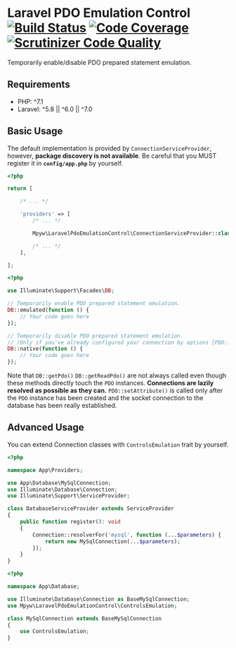 # Laravel PDO Emulation Control<br>[![Build Status](https://travis-ci.com/mpyw/laravel-pdo-emulation-control.svg?branch=master)](https://travis-ci.com/mpyw/laravel-pdo-emulation-control) [![Code Coverage](https://scrutinizer-ci.com/g/mpyw/laravel-pdo-emulation-control/badges/coverage.png?b=master)](https://scrutinizer-ci.com/g/mpyw/laravel-pdo-emulation-control/?branch=master) [![Scrutinizer Code Quality](https://scrutinizer-ci.com/g/mpyw/laravel-pdo-emulation-control/badges/quality-score.png?b=master)](https://scrutinizer-ci.com/g/mpyw/laravel-pdo-emulation-control/?branch=master)

Temporarily enable/disable PDO prepared statement emulation.

## Requirements

- PHP: ^7.1
- Laravel: ^5.8 || ^6.0 || ^7.0

## Basic Usage

The default implementation is provided by `ConnectionServiceProvider`, however, **package discovery is not available**.
Be careful that you MUST register it in **`config/app.php`** by yourself.

```php
<?php

return [

    /* ... */

    'providers' => [
        /* ... */

        Mpyw\LaravelPdoEmulationControl\ConnectionServiceProvider::class,

        /* ... */
    ],

];
```

```php
<?php

use Illuminate\Support\Facades\DB;

// Temporarily enable PDO prepared statement emulation.
DB::emulated(function () {
    // Your code goes here
});

// Temporarily disable PDO prepared statement emulation.
// (Only if you've already configured your connection by options [PDO::ATTR_EMULATE_PREPARES => true])
DB::native(function () {
    // Your code goes here    
});
```

Note that `DB::getPdo()` `DB::getReadPdo()` are not always called even though these methods directly touch the `PDO` instances.
**Connections are lazily resolved as possible as they can.**
`PDO::setAttribute()` is called only after the `PDO` instance has been created and the socket connection to the database has been really established.

## Advanced Usage

You can extend Connection classes with `ControlsEmulation` trait by yourself.

```php
<?php

namespace App\Providers;

use App\Database\MySqlConnection;
use Illuminate\Database\Connection;
use Illuminate\Support\ServiceProvider;

class DatabaseServiceProvider extends ServiceProvider
{
    public function register(): void
    {
        Connection::resolverFor('mysql', function (...$parameters) {
            return new MySqlConnection(...$parameters);
        });
    }
}
```

```php
<?php

namespace App\Database;

use Illuminate\Database\Connection as BaseMySqlConnection;
use Mpyw\LaravelPdoEmulationControl\ControlsEmulation;

class MySqlConnection extends BaseMySqlConnection
{
    use ControlsEmulation;
}
```
